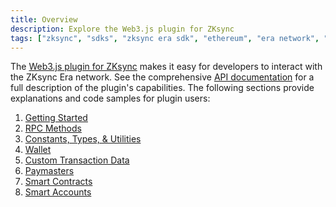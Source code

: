 ```yaml
---
title: Overview
description: Explore the Web3.js plugin for ZKsync
tags: ["zksync", "sdks", "zksync era sdk", "ethereum", "era network", "web3.js", "web3.js plugin"]
---
```


The [Web3.js plugin for ZKsync](https://github.com/ChainSafe/web3-plugin-zksync) makes it easy for developers to
interact with the ZKsync Era network. See the comprehensive [API documentation](https://chainsafe.github.io/web3-plugin-zksync/)
for a full description of the plugin's capabilities. The following sections provide explanations and code samples for
plugin users:

1. [Getting Started](/js/web3js/getting-started)
2. [RPC Methods](/js/web3js/rpc)
3. [Constants, Types, & Utilities](/js/web3js/constants-types-utilities)
4. [Wallet](/js/web3js/wallet)
5. [Custom Transaction Data](/js/web3js/custom-data)
6. [Paymasters](/js/web3js/paymasters)
7. [Smart Contracts](/js/web3js/contracts)
8. [Smart Accounts](/js/web3js/smart-accounts)
